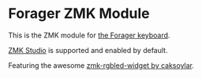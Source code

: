 # Forager ZMK Module

This is the ZMK module for [the Forager keyboard](https://github.com/carrefinho/forager).

[ZMK Studio](https://zmk.dev/docs/features/studio) is supported and enabled by default.

Featuring the awesome [zmk-rgbled-widget by caksoylar](https://github.com/caksoylar/zmk-rgbled-widget).